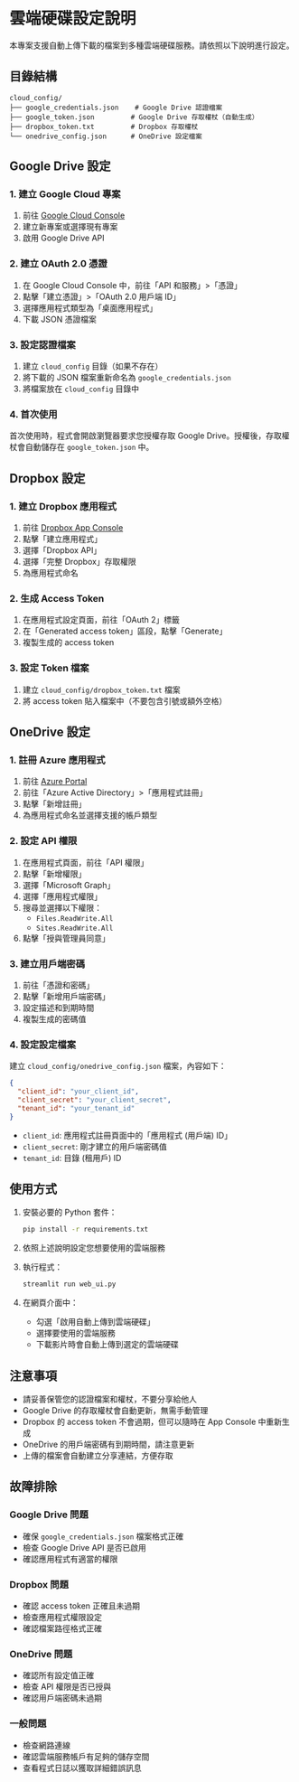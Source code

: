 # 雲端硬碟設定說明

本專案支援自動上傳下載的檔案到多種雲端硬碟服務。請依照以下說明進行設定。

## 目錄結構

```
cloud_config/
├── google_credentials.json    # Google Drive 認證檔案
├── google_token.json         # Google Drive 存取權杖（自動生成）
├── dropbox_token.txt         # Dropbox 存取權杖
└── onedrive_config.json      # OneDrive 設定檔案
```

## Google Drive 設定

### 1. 建立 Google Cloud 專案
1. 前往 [Google Cloud Console](https://console.cloud.google.com/)
2. 建立新專案或選擇現有專案
3. 啟用 Google Drive API

### 2. 建立 OAuth 2.0 憑證
1. 在 Google Cloud Console 中，前往「API 和服務」>「憑證」
2. 點擊「建立憑證」>「OAuth 2.0 用戶端 ID」
3. 選擇應用程式類型為「桌面應用程式」
4. 下載 JSON 憑證檔案

### 3. 設定認證檔案
1. 建立 `cloud_config` 目錄（如果不存在）
2. 將下載的 JSON 檔案重新命名為 `google_credentials.json`
3. 將檔案放在 `cloud_config` 目錄中

### 4. 首次使用
首次使用時，程式會開啟瀏覽器要求您授權存取 Google Drive。授權後，存取權杖會自動儲存在 `google_token.json` 中。

## Dropbox 設定

### 1. 建立 Dropbox 應用程式
1. 前往 [Dropbox App Console](https://www.dropbox.com/developers/apps)
2. 點擊「建立應用程式」
3. 選擇「Dropbox API」
4. 選擇「完整 Dropbox」存取權限
5. 為應用程式命名

### 2. 生成 Access Token
1. 在應用程式設定頁面，前往「OAuth 2」標籤
2. 在「Generated access token」區段，點擊「Generate」
3. 複製生成的 access token

### 3. 設定 Token 檔案
1. 建立 `cloud_config/dropbox_token.txt` 檔案
2. 將 access token 貼入檔案中（不要包含引號或額外空格）

## OneDrive 設定

### 1. 註冊 Azure 應用程式
1. 前往 [Azure Portal](https://portal.azure.com/)
2. 前往「Azure Active Directory」>「應用程式註冊」
3. 點擊「新增註冊」
4. 為應用程式命名並選擇支援的帳戶類型

### 2. 設定 API 權限
1. 在應用程式頁面，前往「API 權限」
2. 點擊「新增權限」
3. 選擇「Microsoft Graph」
4. 選擇「應用程式權限」
5. 搜尋並選擇以下權限：
   - `Files.ReadWrite.All`
   - `Sites.ReadWrite.All`
6. 點擊「授與管理員同意」

### 3. 建立用戶端密碼
1. 前往「憑證和密碼」
2. 點擊「新增用戶端密碼」
3. 設定描述和到期時間
4. 複製生成的密碼值

### 4. 設定設定檔案
建立 `cloud_config/onedrive_config.json` 檔案，內容如下：

```json
{
  "client_id": "your_client_id",
  "client_secret": "your_client_secret",
  "tenant_id": "your_tenant_id"
}
```

- `client_id`: 應用程式註冊頁面中的「應用程式 (用戶端) ID」
- `client_secret`: 剛才建立的用戶端密碼值
- `tenant_id`: 目錄 (租用戶) ID

## 使用方式

1. 安裝必要的 Python 套件：
   ```bash
   pip install -r requirements.txt
   ```

2. 依照上述說明設定您想要使用的雲端服務

3. 執行程式：
   ```bash
   streamlit run web_ui.py
   ```

4. 在網頁介面中：
   - 勾選「啟用自動上傳到雲端硬碟」
   - 選擇要使用的雲端服務
   - 下載影片時會自動上傳到選定的雲端硬碟

## 注意事項

- 請妥善保管您的認證檔案和權杖，不要分享給他人
- Google Drive 的存取權杖會自動更新，無需手動管理
- Dropbox 的 access token 不會過期，但可以隨時在 App Console 中重新生成
- OneDrive 的用戶端密碼有到期時間，請注意更新
- 上傳的檔案會自動建立分享連結，方便存取

## 故障排除

### Google Drive 問題
- 確保 `google_credentials.json` 檔案格式正確
- 檢查 Google Drive API 是否已啟用
- 確認應用程式有適當的權限

### Dropbox 問題
- 確認 access token 正確且未過期
- 檢查應用程式權限設定
- 確認檔案路徑格式正確

### OneDrive 問題
- 確認所有設定值正確
- 檢查 API 權限是否已授與
- 確認用戶端密碼未過期

### 一般問題
- 檢查網路連線
- 確認雲端服務帳戶有足夠的儲存空間
- 查看程式日誌以獲取詳細錯誤訊息 